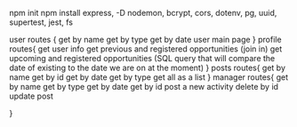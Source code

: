 npm init
npm install express, -D nodemon, bcrypt, cors, dotenv, pg, uuid, supertest, jest, fs

user routes {
    get by name
    get by type 
    get by date
   user main page
}
profile routes{
    get user info
    get previous and registered opportunities (join in) 
    get upcoming and registered opportunities (SQL query that will compare the date of existing to the date we are on at the moment)
}
posts routes{
    get by name
    get by id 
    get by date
    get by type
    get all as a list
}
manager routes{
    get by name
    get by type 
    get by date
    get by id
    post a new activity
    delete by id
    update post

}
